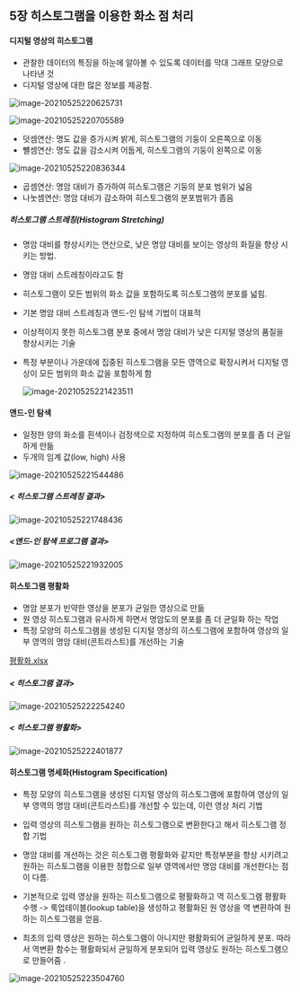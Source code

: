 ## 5장 히스토그램을 이용한 화소 점 처리

#### 디지털 영상의 히스토그램

* 관찰한 데이터의 특징을 하눈에 알아볼 수 있도록 데이터를 막대 그래프 모양으로 나타낸 것
* 디지털 영상에 대한 많은 정보를 제공함.

![image-20210525220625731](https://user-images.githubusercontent.com/82528589/119755792-90b89d80-bedd-11eb-95cf-438f93afc4a2.png)


![image-20210525220705589](https://user-images.githubusercontent.com/82528589/119755807-97471500-bedd-11eb-8b84-157b07d55a44.png)


* 덧셈연산: 명도 값을 증가시켜 밝게, 히스토그램의 기둥이 오른쪽으로 이동
* 뺼셈연산: 명도 값을 감소시켜 어둡게, 히스토그램의 기둥이 왼쪽으로 이동 



![image-20210525220836344](https://user-images.githubusercontent.com/82528589/119755845-a4640400-bedd-11eb-9e17-bbf87d312523.png)

* 곱셈연산: 명암 대비가 증가하여 히스토그램은 기둥의 분포 범위가 넓음
* 나눗셈연산: 명암 대비가 감소하여 히스토그램의 분포범위가 좁음



##### 히스토그램 스트레칭(Histogram Stretching)

* 명암 대비를 향상시키는 연산으로, 낮은 명암 대비를 보이는 영상의 화질을 향상 시키는 방법.
* 명암 대비 스트레칭이라고도 함
* 히스토그램이 모든 범위의 화소 값을 포함하도록 히스토그램의 분포를 넓힘.
* 기본 명암 대비 스트레칭과 앤드-인 탐색 기법이 대표적

* 이상적이지 못한 히스토그램 분포 중에서 명암 대비가 낮은 디지털 영상의 품질을 향상시키는 기술

* 특정 부분이나 가운데에 집중된 히스토그램을 모든 영역으로 확장시켜서 디지털 영상이 모든 범위의 화소 값을 포함하게 함

  ![image-20210525221423511](https://user-images.githubusercontent.com/82528589/119755869-afb72f80-bedd-11eb-98dd-eddf61c7a58a.png)



#### 앤드-인 탐색

* 일정한 양의 화소를 흰색이나 검정색으로 지정하여 히스토그램의 분포를 좀 더 균일하게 만듦
* 두개의 임계 값(low, high) 사용

![image-20210525221544486](https://user-images.githubusercontent.com/82528589/119755890-bb0a5b00-bedd-11eb-9d1c-edd156497926.png)


##### < 히스토그램 스트레칭 결과>
![image-20210525221748436](https://user-images.githubusercontent.com/82528589/119755915-c198d280-bedd-11eb-85a6-94310898bfd6.png)



#####  <앤드-인 탐색 프로그램 결과>

![image-20210525221932005](https://user-images.githubusercontent.com/82528589/119755961-cfe6ee80-bedd-11eb-8023-3b895e572740.png)



#### 히스토그램 평활화 

* 명암 분포가 빈약한 영상을 분포가 균일한 영상으로 만듦
* 원 영상 히스토그램과 유사하게 하면서 명암도의 분포를 좀 더 균일화 하는 작업
* 특정 모양의 히스토그램을 생성된 디지털 영상의 히스토그램에 포함하여 영상의 일부 영역의 명암 대비(콘트라스트)를 개선하는 기술

[평활화.xlsx](https://github.com/Seo-a-ro/Study_KSA/files/6550689/default.xlsx)



##### < 히스토그램 결과>

![image-20210525222254240](https://user-images.githubusercontent.com/82528589/119756010-dc6b4700-bedd-11eb-8412-ce53ef3d6407.png)



##### < 히스토그램 평활화>

![image-20210525222401877](https://user-images.githubusercontent.com/82528589/119756030-e3925500-bedd-11eb-9e90-5e8ca3bd38b0.png)



#### 히스토그램 명세화(Histogram Specification)

* 특정 모양의 히스토그램을 생성된 디지털 영상의 히스토그램에 포함하여 영상의 일부 영역의 명암 대비(콘트라스트)를 개선할 수 있는데, 이런 영상 처리 기법
* 입력 영상의 히스토그램을 원하는 히스토그램으로 변환한다고 해서 히스토그램 정합 기법
* 명암 대비를 개선하는 것은 히스토그램 평활화와 같지만 특정부분을 향상 시키려고 원하는 히스토그램을 이용한 정합으로 일부 영역에서만 명암 대비를 개선한다는 점이 다름.
* 기본적으로 입력 영상을 원하는 히스토그램으로 평활화하고 역 히스토그램 평활화 수행 -> 룩업테이블(lookup table)을 생성하고 평활화된 원 영상을 역 변환하여 원하는 히스토그램을 얻음.

* 최초의 입력 영상은 원하는 히스토그램이 아니지만 평활화되어 균일하게 분포. 따라서 역변환 함수는 평활화되서 균일하게 분포되어 입력 영상도 원하는 히스토그램으로 만들어줌 .

![image-20210525223504760](https://user-images.githubusercontent.com/82528589/119756058-ee4cea00-bedd-11eb-88d6-f9c7151e6b99.png)
